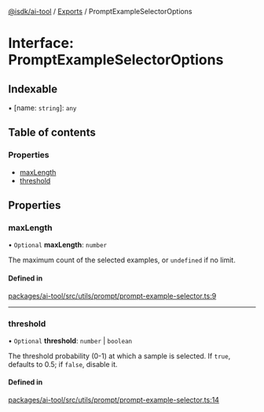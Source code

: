 [@isdk/ai-tool](../README.md) / [Exports](../modules.md) / PromptExampleSelectorOptions

# Interface: PromptExampleSelectorOptions

## Indexable

▪ [name: `string`]: `any`

## Table of contents

### Properties

- [maxLength](PromptExampleSelectorOptions.md#maxlength)
- [threshold](PromptExampleSelectorOptions.md#threshold)

## Properties

### maxLength

• `Optional` **maxLength**: `number`

The maximum count of the selected examples, or `undefined` if no limit.

#### Defined in

[packages/ai-tool/src/utils/prompt/prompt-example-selector.ts:9](https://github.com/isdk/ai-tool.js/blob/8de1e0420acc6b174e70aae08e16e1ba780f842c/src/utils/prompt/prompt-example-selector.ts#L9)

___

### threshold

• `Optional` **threshold**: `number` \| `boolean`

The threshold probability (0-1) at which a sample is selected.
If `true`, defaults to 0.5; if `false`, disable it.

#### Defined in

[packages/ai-tool/src/utils/prompt/prompt-example-selector.ts:14](https://github.com/isdk/ai-tool.js/blob/8de1e0420acc6b174e70aae08e16e1ba780f842c/src/utils/prompt/prompt-example-selector.ts#L14)
